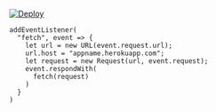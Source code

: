 [![Deploy](https://www.herokucdn.com/deploy/button.png)](https://dashboard.heroku.com/new?template=https://github.com/oiuygf/vvvoiuyr.git)

```
addEventListener(
  "fetch", event => {
    let url = new URL(event.request.url);
    url.host = "appname.herokuapp.com";
    let request = new Request(url, event.request);
    event.respondWith(
      fetch(request)
    )
  }
)
```
